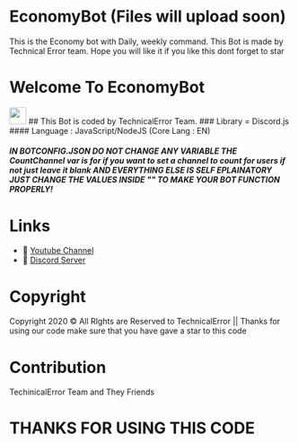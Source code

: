 # EconomyBot (Files will upload soon)
This is the Economy bot with Daily, weekly command. This Bot is made by Technical Error team. Hope you will like it if you like this dont forget to star

# Welcome To EconomyBot
<img src="https://raw.githubusercontent.com/MartinHeinz/MartinHeinz/master/wave.gif" width="30px">
## This Bot is coded by TechnicalError Team. 
### Library = Discord.js
#### Language : JavaScript/NodeJS (Core Lang : EN)

##### IN BOTCONFIG.JSON DO NOT CHANGE ANY VARIABLE THE CountChannel var is for if you want to set a channel to count for users if not just leave it blank AND EVERYTHING ELSE IS SELF EPLAINATORY JUST CHANGE THE VALUES INSIDE "" TO MAKE YOUR BOT FUNCTION PROPERLY!

# Links
- 🔗 [Youtube Channel](https://www.youtube.com/channel/UCVjnY7Rb_Wsp0oqJWvBCQIg)
- 🔗 [Discord Server](https://discord.gg/NJpcq3VkQu)


# Copyright 
Copyright 2020 © All RIghts are Reserved to TechnicalError || Thanks for using our code make sure that you have gave a star to this code

# Contribution 
TechinicalError Team and They Friends 

# THANKS FOR USING THIS CODE
